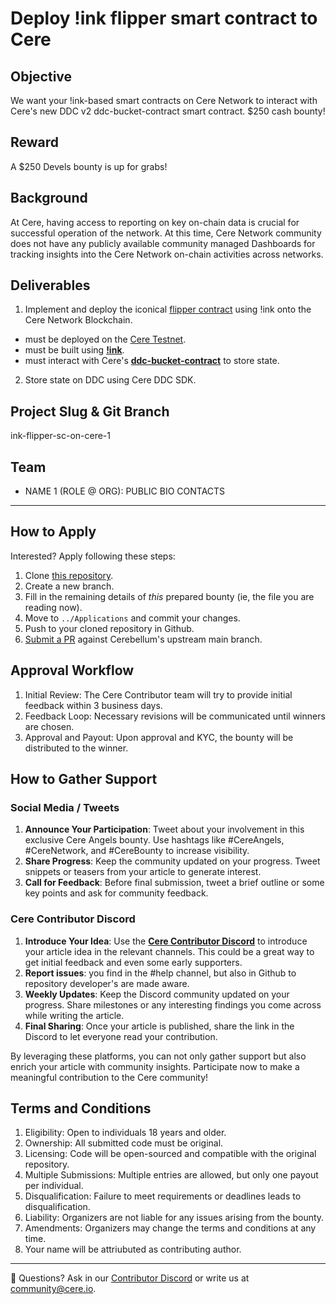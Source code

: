 # Deploy !ink flipper smart contract to Cere

## Objective
We want your !ink-based smart contracts on Cere Network to interact with Cere's new DDC v2 ddc-bucket-contract smart contract. $250 cash bounty!

## Reward
A $250 Devels bounty is up for grabs!

## Background
At Cere, having access to reporting on key on-chain data is crucial for successful operation of the network. At this time, Cere Network community does not have any publicly available community managed Dashboards for tracking insights into the Cere Network on-chain activities across networks. 

## Deliverables
1. Implement and deploy the iconical [flipper contract](https://paritytech.github.io/ink/#hello-world--the-flipper) using !ink onto the Cere Network Blockchain.
  - must be deployed on the [Cere Testnet](https://www.notion.so/Blockchain-611cb8bb2bca45009b4f03570b1d0dc8?pvs=21).
  - must be built using **[!ink](https://use.ink/how-it-works/)**.
  - must interact with Cere's **[ddc-bucket-contract](https://github.com/Cerebellum-Network/ddc-bucket-contract)** to store state.
2. Store state on DDC using Cere DDC SDK.

## Project Slug & Git Branch
ink-flipper-sc-on-cere-1

## Team
- NAME 1 (ROLE @ ORG): PUBLIC BIO CONTACTS

--- 
## How to Apply
Interested? Apply following these steps:
1. Clone [this repository](https://github.com/Cerebellum-Network/contribute).
2. Create a new branch.
3. Fill in the remaining details of *this* prepared bounty (ie, the file you are reading now).
4. Move to `../Applications` and commit your changes.
5. Push to your cloned repository in Github.
6. [Submit a PR](https://github.com/Cerebellum-Network/contribute/pulls) against Cerebellum's upstream main branch.

## Approval Workflow
1. Initial Review: The Cere Contributor team will try to provide initial feedback within 3 business days.
2. Feedback Loop: Necessary revisions will be communicated until winners are chosen.
3. Approval and Payout: Upon approval and KYC, the bounty will be distributed to the winner.

## **How to Gather Support**

### Social Media / Tweets
1. **Announce Your Participation**: Tweet about your involvement in this exclusive Cere Angels bounty. Use hashtags like #CereAngels, #CereNetwork, and #CereBounty to increase visibility.
2. **Share Progress**: Keep the community updated on your progress. Tweet snippets or teasers from your article to generate interest.
3. **Call for Feedback**: Before final submission, tweet a brief outline or some key points and ask for community feedback.

### Cere Contributor Discord
1. **Introduce Your Idea**: Use the **[Cere Contributor Discord](https://cere.network/discord)** to introduce your article idea in the relevant channels. This could be a great way to get initial feedback and even some early supporters.
2. **Report issues**: you find in the #help channel, but also in Github to repository developer's are made aware.
3. **Weekly Updates**: Keep the Discord community updated on your progress. Share milestones or any interesting findings you come across while writing the article.
4. **Final Sharing**: Once your article is published, share the link in the Discord to let everyone read your contribution.

By leveraging these platforms, you can not only gather support but also enrich your article with community insights. Participate now to make a meaningful contribution to the Cere community!

## Terms and Conditions
1. Eligibility: Open to individuals 18 years and older.
2. Ownership: All submitted code must be original.
3. Licensing: Code will be open-sourced and compatible with the original repository.
4. Multiple Submissions: Multiple entries are allowed, but only one payout per individual.
5. Disqualification: Failure to meet requirements or deadlines leads to disqualification.
6. Liability: Organizers are not liable for any issues arising from the bounty.
7. Amendments: Organizers may change the terms and conditions at any time.
8. Your name will be attriubuted as contributing author.

---
🛟 Questions? Ask in our [Contributor Discord](https://cere.network/discord) or write us at [community@cere.io](mailto:community@cere.io).


